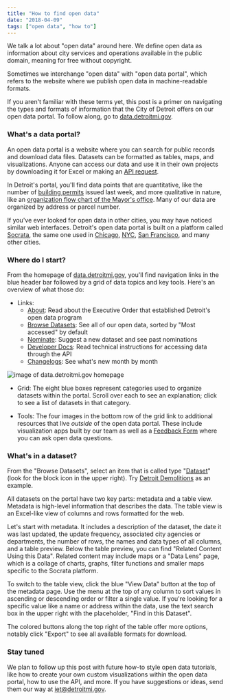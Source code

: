 ```yaml
---
title: "How to find open data"
date: "2018-04-09"
tags: ["open data", "how to"]
---
```


We talk a lot about "open data" around here. We define open data as information about city services and operations available in the public domain, meaning for free without copyright.

Sometimes we interchange "open data" with "open data portal", which refers to the website where we publish open data in machine-readable formats. 

If you aren't familiar with these terms yet, this post is a primer on navigating the types and formats of information that the City of Detroit offers on our open data portal. To follow along, go to [data.detroitmi.gov](https://data.detroitmi.gov/).

### What's a data portal?

An open data portal is a website where you can search for public records and download data files. Datasets can be formatted as tables, maps, and visualizations. Anyone can access our data and use it in their own projects by downloading it for Excel or making an [API request](https://dev.socrata.com/?ref=Detroit).

In Detroit's portal, you'll find data points that are quantitative, like the number of [building permits](https://data.detroitmi.gov/d/xw2a-a7tf) issued last week, and more qualitative in nature, like an [organization flow chart of the Mayor's office](https://data.detroitmi.gov/d/bkt5-fjcc). Many of our data are organized by address or parcel number.

If you've ever looked for open data in other cities, you may have noticed similar web interfaces. Detroit's open data portal is built on a platform called [Socrata](https://socrata.com/), the same one used in [Chicago](https://data.cityofchicago.org/), [NYC](https://opendata.cityofnewyork.us/), [San Francisco](https://datasf.org/opendata/), and many other cities.

### Where do I start? 

From the homepage of [data.detroitmi.gov](https://data.detroitmi.gov/), you'll find navigation links in the blue header bar followed by a grid of data topics and key tools. Here's an overview of what those do:

- Links:
  - [About](https://data.detroitmi.gov/about): Read about the Executive Order that established Detroit's open data program
  - [Browse Datasets](https://data.detroitmi.gov/browse): See all of our open data, sorted by "Most accessed" by default
  - [Nominate](https://data.detroitmi.gov/nominate): Suggest a new dataset and see past nominations
  - [Developer Docs](http://dev.socrata.com/?ref=Detroit): Read technical instructions for accessing data through the API
  - [Changelogs](https://cityofdetroit.github.io/iet/tags/open-data-changelog): See what's new month by month

![image of data.detroitmi.gov homepage](https://github.com/CityOfDetroit/iet/src/img/socrata-grid.png "data.detroitmi.gov")

- Grid: The eight blue boxes represent categories used to organize datasets within the portal. Scroll over each to see an explanation; click to see a list of datasets in that category.

- Tools: The four images in the bottom row of the grid link to additional resources that live *outside* of the open data portal. These include visualization apps built by our team as well as a [Feedback Form](https://app.smartsheet.com/b/form?EQBCT=2cfb2a637f0f49e197ef78e397e76eb9) where you can ask open data questions.

### What's in a dataset?

From the "Browse Datasets", select an item that is called type "[Dataset](https://data.detroitmi.gov/browse?limitTo=datasets)" (look for the block icon in the upper right). Try [Detroit Demolitions](https://data.detroitmi.gov/d/rv44-e9di) as an example.

All datasets on the portal have two key parts: metadata and a table view. Metadata is high-level information that describes the data. The table view is an Excel-like view of columns and rows formatted for the web.

Let's start with metadata. It includes a description of the dataset, the date it was last updated, the update frequency, associated city agencies or departments, the number of rows, the names and data types of all columns, and a table preview. Below the table preview, you can find "Related Content Using this Data". Related content may include maps or a "Data Lens" page, which is a collage of charts, graphs, filter functions and smaller maps specific to the Socrata platform.

To switch to the table view, click the blue "View Data" button at the top of the metadata page. Use the menu at the top of any column to sort values in ascending or descending order or filter a single value. If you're looking for a specific value like a name or address within the data, use the text search box in the upper right with the placeholder, "Find in this Dataset".

The colored buttons along the top right of the table offer more options, notably click "Export" to see all available formats for download.

### Stay tuned

We plan to follow up this post with future how-to style open data tutorials, like how to create your own custom visualizations within the open data portal, how to use the API, and more. If you have suggestions or ideas, send them our way at [iet@detroitmi.gov](mailto:iet@detroitmi.gov).
